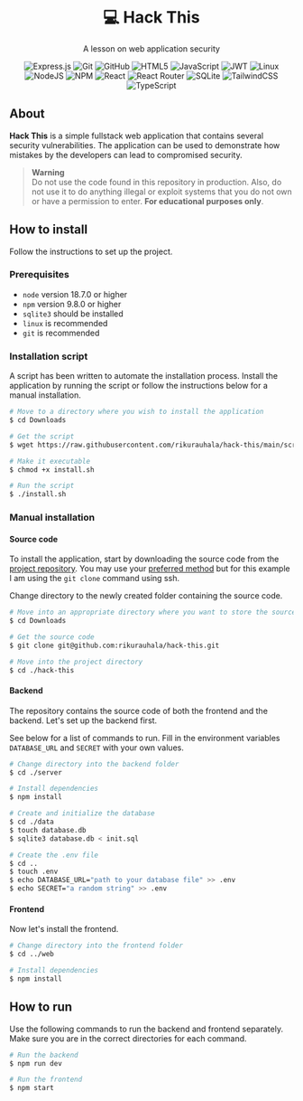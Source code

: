 <h1 align="center">💻 Hack This</h1>

<div align="center">

A lesson on web application security

</div>

<div align="center">

![Express.js](https://img.shields.io/badge/express.js-%23404d59.svg?style=for-the-badge&logo=express&logoColor=%2361DAFB)
![Git](https://img.shields.io/badge/git-%23F05033.svg?style=for-the-badge&logo=git&logoColor=white)
![GitHub](https://img.shields.io/badge/github-%23121011.svg?style=for-the-badge&logo=github&logoColor=white)
![HTML5](https://img.shields.io/badge/html5-%23E34F26.svg?style=for-the-badge&logo=html5&logoColor=white)
![JavaScript](https://img.shields.io/badge/javascript-%23323330.svg?style=for-the-badge&logo=javascript&logoColor=%23F7DF1E)
![JWT](https://img.shields.io/badge/JWT-black?style=for-the-badge&logo=JSON%20web%20tokens)
![Linux](https://img.shields.io/badge/Linux-FCC624?style=for-the-badge&logo=linux&logoColor=black)
![NodeJS](https://img.shields.io/badge/node.js-6DA55F?style=for-the-badge&logo=node.js&logoColor=white)
![NPM](https://img.shields.io/badge/NPM-%23CB3837.svg?style=for-the-badge&logo=npm&logoColor=white)
![React](https://img.shields.io/badge/react-%2320232a.svg?style=for-the-badge&logo=react&logoColor=%2361DAFB)
![React Router](https://img.shields.io/badge/React_Router-CA4245?style=for-the-badge&logo=react-router&logoColor=white)
![SQLite](https://img.shields.io/badge/sqlite-%2307405e.svg?style=for-the-badge&logo=sqlite&logoColor=white)
![TailwindCSS](https://img.shields.io/badge/tailwindcss-%2338B2AC.svg?style=for-the-badge&logo=tailwind-css&logoColor=white)
![TypeScript](https://img.shields.io/badge/typescript-%23007ACC.svg?style=for-the-badge&logo=typescript&logoColor=white)

</div>

## About

**Hack This** is a simple fullstack web application that contains several security vulnerabilities. The application can be used to demonstrate how mistakes by the developers can lead to compromised security.

> **Warning**  
> Do not use the code found in this repository in production. Also, do not use it to do anything illegal or exploit systems that you do not own or have a permission to enter. **For educational purposes only**.

## How to install

Follow the instructions to set up the project.

### Prerequisites

- `node` version 18.7.0 or higher
- `npm` version 9.8.0 or higher
- `sqlite3` should be installed
- `linux` is recommended
- `git` is recommended

### Installation script

A script has been written to automate the installation process. Install the application by running the script or follow the instructions below for a manual installation.

```bash
# Move to a directory where you wish to install the application
$ cd Downloads

# Get the script
$ wget https://raw.githubusercontent.com/rikurauhala/hack-this/main/scripts/install.sh

# Make it executable
$ chmod +x install.sh

# Run the script
$ ./install.sh
```

### Manual installation

#### Source code

To install the application, start by downloading the source code from the [project repository](https://github.com/rikurauhala/hack-this). You may use your [preferred method](https://docs.github.com/en/repositories/creating-and-managing-repositories/cloning-a-repository) but for this example I am using the `git clone` command using ssh.

Change directory to the newly created folder containing the source code.

```bash
# Move into an appropriate directory where you want to store the source code
$ cd Downloads

# Get the source code
$ git clone git@github.com:rikurauhala/hack-this.git

# Move into the project directory
$ cd ./hack-this
```

#### Backend

The repository contains the source code of both the frontend and the backend. Let's set up the backend first.

See below for a list of commands to run. Fill in the environment variables `DATABASE_URL` and `SECRET` with your own values.

```bash
# Change directory into the backend folder
$ cd ./server

# Install dependencies
$ npm install

# Create and initialize the database
$ cd ./data
$ touch database.db
$ sqlite3 database.db < init.sql

# Create the .env file
$ cd ..
$ touch .env
$ echo DATABASE_URL="path to your database file" >> .env
$ echo SECRET="a random string" >> .env
```

#### Frontend

Now let's install the frontend.

```bash
# Change directory into the frontend folder
$ cd ../web

# Install dependencies
$ npm install
```

## How to run

Use the following commands to run the backend and frontend separately. Make sure you are in the correct directories for each command.

```bash
# Run the backend
$ npm run dev

# Run the frontend
$ npm start
```

